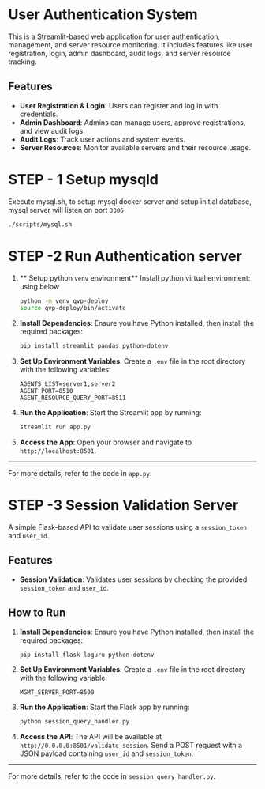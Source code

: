 # User Authentication System

This is a Streamlit-based web application for user authentication, management, and server resource monitoring. 
It includes features like user registration, login, admin dashboard, audit logs, and server resource tracking.

## Features
- **User Registration & Login**: Users can register and log in with credentials.
- **Admin Dashboard**: Admins can manage users, approve registrations, and view audit logs.
- **Audit Logs**: Track user actions and system events.
- **Server Resources**: Monitor available servers and their resource usage.

# STEP - 1 Setup mysqld
   Execute mysql.sh, to setup mysql docker server and setup initial database, mysql server will listen on port `3306`
   ```bash
   ./scripts/mysql.sh
   ```
# STEP -2 Run Authentication server
1. ** Setup python `venv` environment**
   Install python virtual environment: using below 
   ```bash
   python -m venv qvp-deploy
   source qvp-deploy/bin/activate
   ```

2. **Install Dependencies**:
   Ensure you have Python installed, then install the required packages:
   ```bash
   pip install streamlit pandas python-dotenv
   ```

3. **Set Up Environment Variables**:
   Create a `.env` file in the root directory with the following variables:
   ```plaintext
   AGENTS_LIST=server1,server2
   AGENT_PORT=8510
   AGENT_RESOURCE_QUERY_PORT=8511
   ```

4. **Run the Application**:
   Start the Streamlit app by running:
   ```bash
   streamlit run app.py
   ```

5. **Access the App**:
   Open your browser and navigate to `http://localhost:8501`.

---
For more details, refer to the code in `app.py`.

# STEP -3 Session Validation Server

A simple Flask-based API to validate user sessions using a `session_token` and `user_id`.

## Features
- **Session Validation**: Validates user sessions by checking the provided `session_token` and `user_id`.

## How to Run

1. **Install Dependencies**:
   Ensure you have Python installed, then install the required packages:
   ```bash
   pip install flask loguru python-dotenv
   ```

2. **Set Up Environment Variables**:
   Create a `.env` file in the root directory with the following variable:
   ```plaintext
   MGMT_SERVER_PORT=8500
   ```

3. **Run the Application**:
   Start the Flask app by running:
   ```bash
   python session_query_handler.py
   ```

4. **Access the API**:
   The API will be available at `http://0.0.0.0:8501/validate_session`. Send a POST request with a JSON payload containing `user_id` and `session_token`.

---
For more details, refer to the code in `session_query_handler.py`.
